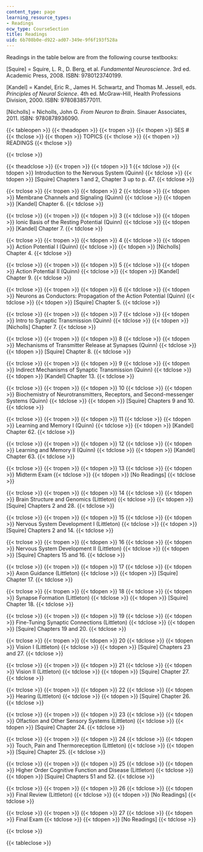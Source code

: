 ```yaml
---
content_type: page
learning_resource_types:
- Readings
ocw_type: CourseSection
title: Readings
uid: 6b708b0e-d922-ad07-349e-9f6f193f528a
---
```


Readings in the table below are from the following course textbooks:

\[Squire\] = Squire, L. R., D. Berg, et al. _Fundamental Neuroscience_. 3rd ed. Academic Press, 2008. ISBN: 9780123740199.

\[Kandel\] = Kandel, Eric R., James H. Schwartz, and Thomas M. Jessell, eds. _Principles of Neural Science_. 4th ed. McGraw-Hill, Health Professions Division, 2000. ISBN: 9780838577011.

\[Nicholls\] = Nicholls, John G. _From Neuron to Brain_. Sinauer Associates, 2011. ISBN: 9780878936090.

{{< tableopen >}}
{{< theadopen >}}
{{< tropen >}}
{{< thopen >}}
SES #
{{< thclose >}}
{{< thopen >}}
TOPICS
{{< thclose >}}
{{< thopen >}}
READINGS
{{< thclose >}}

{{< trclose >}}

{{< theadclose >}}
{{< tropen >}}
{{< tdopen >}}
1
{{< tdclose >}}
{{< tdopen >}}
Introduction to the Nervous System (Quinn)
{{< tdclose >}}
{{< tdopen >}}
\[Squire\] Chapters 1 and 2, Chapter 3 up to p. 47.
{{< tdclose >}}

{{< trclose >}}
{{< tropen >}}
{{< tdopen >}}
2
{{< tdclose >}}
{{< tdopen >}}
Membrane Channels and Signaling (Quinn)
{{< tdclose >}}
{{< tdopen >}}
\[Kandel\] Chapter 6.
{{< tdclose >}}

{{< trclose >}}
{{< tropen >}}
{{< tdopen >}}
3
{{< tdclose >}}
{{< tdopen >}}
Ionic Basis of the Resting Potential (Quinn)
{{< tdclose >}}
{{< tdopen >}}
\[Kandel\] Chapter 7.
{{< tdclose >}}

{{< trclose >}}
{{< tropen >}}
{{< tdopen >}}
4
{{< tdclose >}}
{{< tdopen >}}
Action Potential I (Quinn)
{{< tdclose >}}
{{< tdopen >}}
\[Nicholls\] Chapter 4.
{{< tdclose >}}

{{< trclose >}}
{{< tropen >}}
{{< tdopen >}}
5
{{< tdclose >}}
{{< tdopen >}}
Action Potential II (Quinn)
{{< tdclose >}}
{{< tdopen >}}
\[Kandel\] Chapter 9.
{{< tdclose >}}

{{< trclose >}}
{{< tropen >}}
{{< tdopen >}}
6
{{< tdclose >}}
{{< tdopen >}}
Neurons as Conductors: Propagation of the Action Potential (Quinn)
{{< tdclose >}}
{{< tdopen >}}
\[Squire\] Chapter 5.
{{< tdclose >}}

{{< trclose >}}
{{< tropen >}}
{{< tdopen >}}
7
{{< tdclose >}}
{{< tdopen >}}
Intro to Synaptic Transmission (Quinn)
{{< tdclose >}}
{{< tdopen >}}
\[Nicholls\] Chapter 7.
{{< tdclose >}}

{{< trclose >}}
{{< tropen >}}
{{< tdopen >}}
8
{{< tdclose >}}
{{< tdopen >}}
Mechanisms of Transmitter Release at Synapses (Quinn)
{{< tdclose >}}
{{< tdopen >}}
\[Squire\] Chapter 8.
{{< tdclose >}}

{{< trclose >}}
{{< tropen >}}
{{< tdopen >}}
9
{{< tdclose >}}
{{< tdopen >}}
Indirect Mechanisms of Synaptic Transmission (Quinn)
{{< tdclose >}}
{{< tdopen >}}
\[Kandel\] Chapter 13.
{{< tdclose >}}

{{< trclose >}}
{{< tropen >}}
{{< tdopen >}}
10
{{< tdclose >}}
{{< tdopen >}}
Biochemistry of Neurotransmitters, Receptors, and Second-messenger Systems (Quinn)
{{< tdclose >}}
{{< tdopen >}}
\[Squire\] Chapters 9 and 10.
{{< tdclose >}}

{{< trclose >}}
{{< tropen >}}
{{< tdopen >}}
11
{{< tdclose >}}
{{< tdopen >}}
Learning and Memory I (Quinn)
{{< tdclose >}}
{{< tdopen >}}
\[Kandel\] Chapter 62.
{{< tdclose >}}

{{< trclose >}}
{{< tropen >}}
{{< tdopen >}}
12
{{< tdclose >}}
{{< tdopen >}}
Learning and Memory II (Quinn)
{{< tdclose >}}
{{< tdopen >}}
\[Kandel\] Chapter 63.
{{< tdclose >}}

{{< trclose >}}
{{< tropen >}}
{{< tdopen >}}
13
{{< tdclose >}}
{{< tdopen >}}
Midterm Exam
{{< tdclose >}}
{{< tdopen >}}
\[No Readings\]
{{< tdclose >}}

{{< trclose >}}
{{< tropen >}}
{{< tdopen >}}
14
{{< tdclose >}}
{{< tdopen >}}
Brain Structure and Genomics (Littleton)
{{< tdclose >}}
{{< tdopen >}}
\[Squire\] Chapters 2 and 28.
{{< tdclose >}}

{{< trclose >}}
{{< tropen >}}
{{< tdopen >}}
15
{{< tdclose >}}
{{< tdopen >}}
Nervous System Development I (Littleton)
{{< tdclose >}}
{{< tdopen >}}
\[Squire\] Chapters 2 and 14.
{{< tdclose >}}

{{< trclose >}}
{{< tropen >}}
{{< tdopen >}}
16
{{< tdclose >}}
{{< tdopen >}}
Nervous System Development II (Littleton)
{{< tdclose >}}
{{< tdopen >}}
\[Squire\] Chapters 15 and 16.
{{< tdclose >}}

{{< trclose >}}
{{< tropen >}}
{{< tdopen >}}
17
{{< tdclose >}}
{{< tdopen >}}
Axon Guidance (Littleton)
{{< tdclose >}}
{{< tdopen >}}
\[Squire\] Chapter 17.
{{< tdclose >}}

{{< trclose >}}
{{< tropen >}}
{{< tdopen >}}
18
{{< tdclose >}}
{{< tdopen >}}
Synapse Formation (Littleton)
{{< tdclose >}}
{{< tdopen >}}
\[Squire\] Chapter 18.
{{< tdclose >}}

{{< trclose >}}
{{< tropen >}}
{{< tdopen >}}
19
{{< tdclose >}}
{{< tdopen >}}
Fine-Tuning Synaptic Connections (Littleton)
{{< tdclose >}}
{{< tdopen >}}
\[Squire\] Chapters 19 and 20.
{{< tdclose >}}

{{< trclose >}}
{{< tropen >}}
{{< tdopen >}}
20
{{< tdclose >}}
{{< tdopen >}}
Vision I (Littleton)
{{< tdclose >}}
{{< tdopen >}}
\[Squire\] Chapters 23 and 27.
{{< tdclose >}}

{{< trclose >}}
{{< tropen >}}
{{< tdopen >}}
21
{{< tdclose >}}
{{< tdopen >}}
Vision II (Littleton)
{{< tdclose >}}
{{< tdopen >}}
\[Squire\] Chapter 27.
{{< tdclose >}}

{{< trclose >}}
{{< tropen >}}
{{< tdopen >}}
22
{{< tdclose >}}
{{< tdopen >}}
Hearing (Littleton)
{{< tdclose >}}
{{< tdopen >}}
\[Squire\] Chapter 26.
{{< tdclose >}}

{{< trclose >}}
{{< tropen >}}
{{< tdopen >}}
23
{{< tdclose >}}
{{< tdopen >}}
Olfaction and Other Sensory Systems (Littleton)
{{< tdclose >}}
{{< tdopen >}}
\[Squire\] Chapter 24.
{{< tdclose >}}

{{< trclose >}}
{{< tropen >}}
{{< tdopen >}}
24
{{< tdclose >}}
{{< tdopen >}}
Touch, Pain and Thermoreception (Littleton)
{{< tdclose >}}
{{< tdopen >}}
\[Squire\] Chapter 25.
{{< tdclose >}}

{{< trclose >}}
{{< tropen >}}
{{< tdopen >}}
25
{{< tdclose >}}
{{< tdopen >}}
Higher Order Cognitive Function and Disease (Littleton)
{{< tdclose >}}
{{< tdopen >}}
\[Squire\] Chapters 51 and 52.
{{< tdclose >}}

{{< trclose >}}
{{< tropen >}}
{{< tdopen >}}
26
{{< tdclose >}}
{{< tdopen >}}
Final Review (Littleton)
{{< tdclose >}}
{{< tdopen >}}
\[No Readings\]
{{< tdclose >}}

{{< trclose >}}
{{< tropen >}}
{{< tdopen >}}
27
{{< tdclose >}}
{{< tdopen >}}
Final Exam
{{< tdclose >}}
{{< tdopen >}}
\[No Readings\]
{{< tdclose >}}

{{< trclose >}}

{{< tableclose >}}